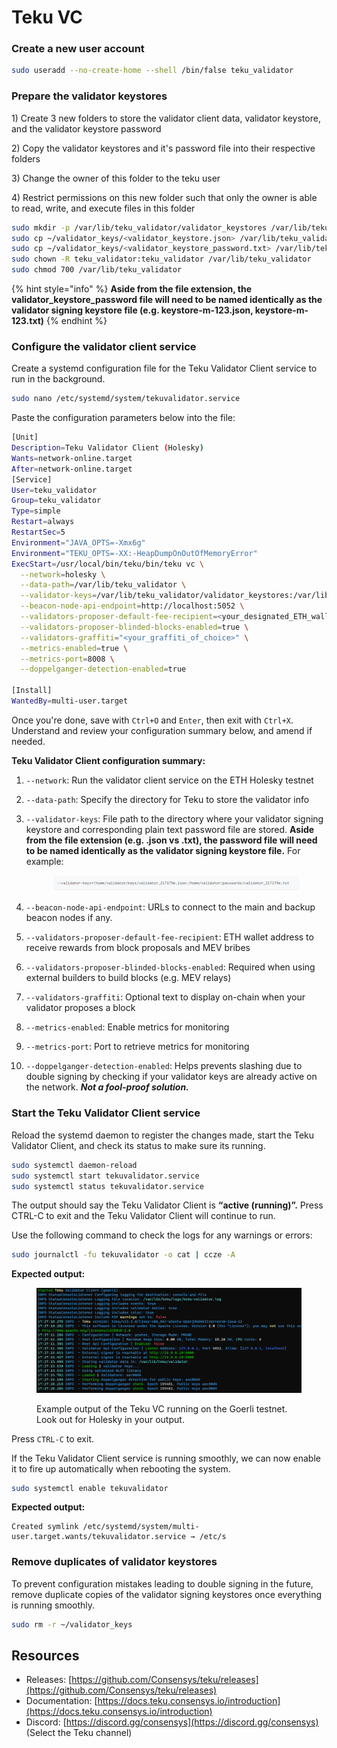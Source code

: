 # Teku VC

### Create a new user account

```sh
sudo useradd --no-create-home --shell /bin/false teku_validator
```

### Prepare the validator keystores

1\) Create 3 new folders to store the validator client data, validator keystore, and the validator keystore password

2\) Copy the validator keystores and it's password file into their respective folders

3\) Change the owner of this folder to the teku user

4\) Restrict permissions on this new folder such that only the owner is able to read, write, and execute files in this folder

```sh
sudo mkdir -p /var/lib/teku_validator/validator_keystores /var/lib/teku_validator/keystore_password
sudo cp ~/validator_keys/<validator_keystore.json> /var/lib/teku_validator/validator_keystores
sudo cp ~/validator_keys/<validator_keystore_password.txt> /var/lib/teku_validator/keystore_password
sudo chown -R teku_validator:teku_validator /var/lib/teku_validator
sudo chmod 700 /var/lib/teku_validator
```

{% hint style="info" %}
**Aside from the file extension, the validator\_keystore\_password file will need to be named identically as the validator signing keystore file (e.g. keystore-m-123.json, keystore-m-123.txt)**
{% endhint %}

### Configure the validator client service

Create a systemd configuration file for the Teku Validator Client service to run in the background.

```bash
sudo nano /etc/systemd/system/tekuvalidator.service
```

Paste the configuration parameters below into the file:

```bash
[Unit]
Description=Teku Validator Client (Holesky)
Wants=network-online.target
After=network-online.target
[Service]
User=teku_validator
Group=teku_validator
Type=simple
Restart=always
RestartSec=5
Environment="JAVA_OPTS=-Xmx6g"
Environment="TEKU_OPTS=-XX:-HeapDumpOnOutOfMemoryError"
ExecStart=/usr/local/bin/teku/bin/teku vc \
  --network=holesky \
  --data-path=/var/lib/teku_validator \
  --validator-keys=/var/lib/teku_validator/validator_keystores:/var/lib/teku_validator/keystore_password \
  --beacon-node-api-endpoint=http://localhost:5052 \
  --validators-proposer-default-fee-recipient=<your_designated_ETH_wallet address> \
  --validators-proposer-blinded-blocks-enabled=true \
  --validators-graffiti="<your_graffiti_of_choice>" \
  --metrics-enabled=true \
  --metrics-port=8008 \
  --doppelganger-detection-enabled=true 

[Install]
WantedBy=multi-user.target
```

Once you're done, save with `Ctrl+O` and `Enter`, then exit with `Ctrl+X`. Understand and review your configuration summary below, and amend if needed.

**Teku Validator Client configuration summary:**

1. `--network`: Run the validator client service on the ETH Holesky testnet
2. `--data-path`: Specify the directory for Teku to store the validator info
3.  `--validator-keys`: File path to the directory where your validator signing keystore and corresponding plain text password file are stored. **Aside from the file extension (e.g. .json vs .txt), the password file will need to be named identically as the validator signing keystore file.** For example:

    <figure><img src="../../.gitbook/assets/image (109).png" alt=""><figcaption></figcaption></figure>
4. `--beacon-node-api-endpoint`: URLs to connect to the main and backup beacon nodes if any.
5. `--validators-proposer-default-fee-recipient`: ETH wallet address to receive rewards from block proposals and MEV bribes
6. `--validators-proposer-blinded-blocks-enabled`: Required when using external builders to build blocks (e.g. MEV relays)
7. `--validators-graffiti`: Optional text to display on-chain when your validator proposes a block
8. `--metrics-enabled`: Enable metrics for monitoring
9. `--metrics-port`: Port to retrieve metrics for monitoring
10. `--doppelganger-detection-enabled`: Helps prevents slashing due to double signing by checking if your validator keys are already active on the network. _**Not a fool-proof solution.**_

### Start the Teku Validator Client service

Reload the systemd daemon to register the changes made, start the Teku Validator Client, and check its status to make sure its running.

```bash
sudo systemctl daemon-reload
sudo systemctl start tekuvalidator.service
sudo systemctl status tekuvalidator.service
```

The output should say the Teku Validator Client is **“active (running)”.** Press CTRL-C to exit and the Teku Validator Client will continue to run.

Use the following command to check the logs for any warnings or errors:

```bash
sudo journalctl -fu tekuvalidator -o cat | ccze -A
```

**Expected output:**

<figure><img src="../../.gitbook/assets/image (55).png" alt=""><figcaption><p>Example output of the Teku VC running on the Goerli testnet. Look out for Holesky in your output.</p></figcaption></figure>

Press `CTRL-C` to exit.

If the Teku Validator Client service is running smoothly, we can now enable it to fire up automatically when rebooting the system.

```bash
sudo systemctl enable tekuvalidator
```

**Expected output:**

```
Created symlink /etc/systemd/system/multi-user.target.wants/tekuvalidator.service → /etc/s
```

### Remove duplicates of validator keystores

To prevent configuration mistakes leading to double signing in the future, remove duplicate copies of the validator signing keystores once everything is running smoothly.

```sh
sudo rm -r ~/validator_keys
```

## Resources

* Releases: [https://github.com/Consensys/teku/releases](https://github.com/Consensys/teku/releases)
* Documentation: [https://docs.teku.consensys.io/introduction](https://docs.teku.consensys.io/introduction)
* Discord: [https://discord.gg/consensys](https://discord.gg/consensys) (Select the Teku channel)
